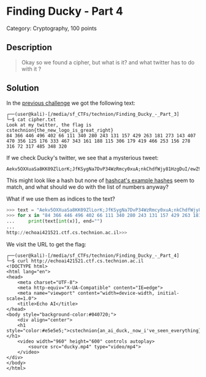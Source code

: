 # Finding Ducky - Part 4
Category: Cryptography, 100 points

## Description

> Okay so we found a cipher, but what is it? and what twitter has to do with it ?


## Solution

In the [previous challenge](Finding_Ducky_-_Part_3.md) we got the following text:

```console
┌──(user@kali)-[/media/sf_CTFs/technion/Finding_Ducky_-_Part_3]
└─$ cat cipher.txt
Look at my twitter, the flag is cstechnion{the_new_logo_is_great_right}
84 366 446 496 402 66 111 340 280 243 131 157 429 263 181 273 143 407 470 356 125 176 333 467 343 161 188 115 306 179 419 466 253 156 278 316 72 317 485 348 320
```

If we check Ducky's twitter, we see that a mysterious tweet:

```
Aekv5OXXuaSa8KK09ZlLorK;JfKSygNa7DvP34WzRmcy0xuA;nkChdfWjy81HzgDuI/ewZ9LaqWMKFaVBVoZhBi6DuZFxih6QH.tstHN0Eb:joz/tIntJXyogXp2/cvr9MSoYL8nv9lRkFp5aOV1GWo1j3LZoai45sl:nzrqDT32vi;1t23cB2;CX0QS.ebHv;kw.B.T5Zw0qbro.2GT6DeazvBt1ZUuQ5V7LJeCVbjrPadeE;:hxuj3;JQ92i9ZYCq1Xfr4QvKAGdckL1;nhNnXcUkV3mERXjYT4TR7H,rUldD/iqe6xUFbs9A4.c06l,E2Zoon7hFtWf1s:KYaeh1cbW7wi2uOcStW.wEeqJi1c7tK2xC57n87EQNrk4XQ/CHg4m,:n7nB8UdK3Z:pDu32WTIkm8Iv6FFhFjeCJ7,qdi1AcqC,Hb0KNjTb48tX/Y7L,E8C6d13.;pywLn.8V1RKzIobWy9:acRx.yMIw6fjKFMpdrP
```

This might look like a hash but none of [hashcat's example hashes](https://hashcat.net/wiki/doku.php?id=example_hashes) seem to match, and what should we do with the list of numbers anyway?

What if we use them as indices to the text?

```python
>>> text = "Aekv5OXXuaSa8KK09ZlLorK;JfKSygNa7DvP34WzRmcy0xuA;nkChdfWjy81HzgDuI/ewZ9LaqWMKFaVBVoZhBi6DuZFxih6QH.tstHN0Eb:joz/tIntJXyogXp2/cvr9MSoYL8nv9lRkFp5aOV1GWo1j3LZoai45sl:nzrqDT32vi;1t23cB2;CX0QS.ebHv;kw.B.T5Zw0qbro.2GT6DeazvBt1ZUuQ5V7LJeCVbjrPadeE;:hxuj3;JQ92i9ZYCq1Xfr4QvKAGdckL1;nhNnXcUkV3mERXjYT4TR7H,rUldD/iqe6xUFbs9A4.c06l,E2Zoon7hFtWf1s:KYaeh1cbW7wi2uOcStW.wEeqJi1c7tK2xC57n87EQNrk4XQ/CHg4m,:n7nB8UdK3Z:pDu32WTIkm8Iv6FFhFjeCJ7,qdi1AcqC,Hb0KNjTb48tX/Y7L,E8C6d13.;pywLn.8V1RKzIobWy9:acRx.yMIw6fjKFMpdrP"
>>> for x in "84 366 446 496 402 66 111 340 280 243 131 157 429 263 181 273 143 407 470 356 125 176 333 467 343 161 188 115 306 179 419 466 253 156 278 316 72 317 485 348 320".split():
...     print(text[int(x)], end="")
...
http://echoai421521.ctf.cs.technion.ac.il>>>
```

We visit the URL to get the flag:

```console
┌──(user@kali)-[/media/sf_CTFs/technion/Finding_Ducky_-_Part_4]
└─$ curl http://echoai421521.ctf.cs.technion.ac.il
<!DOCTYPE html>
<html lang="en">
<head>
    <meta charset="UTF-8">
    <meta http-equiv="X-UA-Compatible" content="IE=edge">
    <meta name="viewport" content="width=device-width, initial-scale=1.0">
    <title>Echo AI</title>
</head>
<body style="background-color:#040720;">
    <div align="center">
    <h1 style="color:#e5e5e5;">cstechnion{an_ai_duck,_now_i've_seen_everything}
</h1>
    <video width="960" height="600" controls autoplay>
        <source src="ducky.mp4" type="video/mp4">
    </video>
</div>
</body>
</html>
```